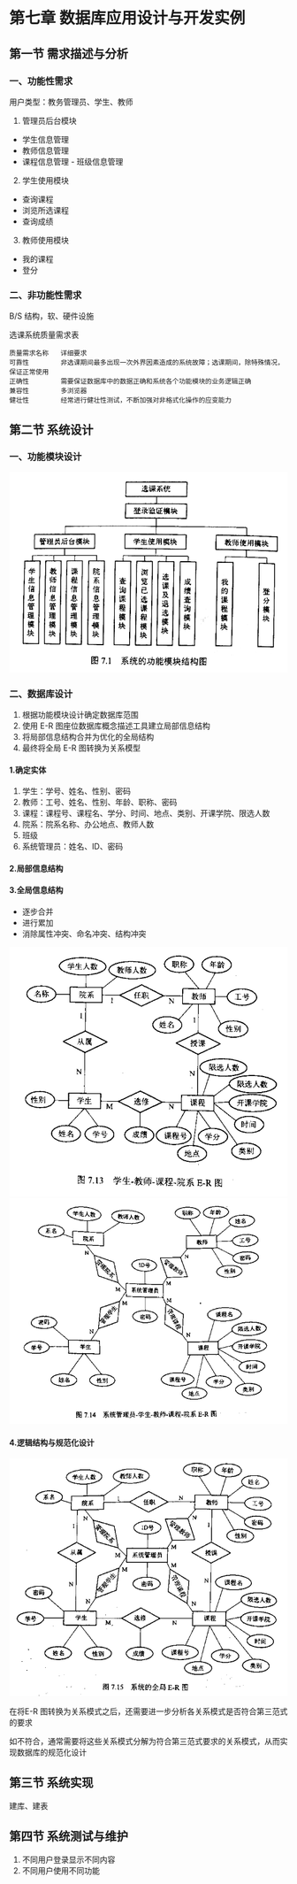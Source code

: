 # 第七章 数据库应用设计与开发实例

## 第一节 需求描述与分析

### 一、功能性需求

用户类型：教务管理员、学生、教师

1. 管理员后台模块
  - 学生信息管理
  - 教师信息管理
  - 课程信息管理
  - 班级信息管理

2. 学生使用模块
  - 查询课程
  - 浏览所选课程
  - 查询成绩

3. 教师使用模块
  - 我的课程
  - 登分

### 二、非功能性需求

B/S 结构，软、硬件设施

选课系统质量需求表

```
质量需求名称   详细要求
可靠性        非选课期间最多出现一次外界因素造成的系统故障；选课期间，除特殊情况，保证正常使用
正确性        需要保证数据库中的数据正确和系统各个功能模块的业务逻辑正确
兼容性        多浏览器
健壮性        经常进行健壮性测试，不断加强对非格式化操作的应变能力
```

## 第二节 系统设计

### 一、功能模块设计

<img src="../../img/X2120102.04735.07.01.png" />

### 二、数据库设计

1. 根据功能模块设计确定数据库范围
2. 使用 E-R 图座位数据库概念描述工具建立局部信息结构
3. 将局部信息结构合并为优化的全局结构
4. 最终将全局 E-R 图转换为关系模型

#### 1.确定实体

1. 学生：学号、姓名、性别、密码
2. 教师：工号、姓名、性别、年龄、职称、密码
3. 课程：课程号、课程名、学分、时间、地点、类别、开课学院、限选人数
4. 院系：院系名称、办公地点、教师人数
5. 班级
6. 系统管理员：姓名、ID、密码

#### 2.局部信息结构

#### 3.全局信息结构

- 逐步合并
- 进行累加
- 消除属性冲突、命名冲突、结构冲突

<img src="../../img/X2120102.04735.07.02.png" />

<img src="../../img/X2120102.04735.07.03.png" />

#### 4.逻辑结构与规范化设计

<img src="../../img/X2120102.04735.07.04.png" />

在将E-R 图转换为关系模式之后，还需要进一步分析各关系模式是否符合第三范式的要求

如不符合，通常需要将这些关系模式分解为符合第三范式要求的关系模式，从而实现数据库的规范化设计

## 第三节 系统实现

建库、建表

## 第四节 系统测试与维护

1. 不同用户登录显示不同内容
2. 不同用户使用不同功能
